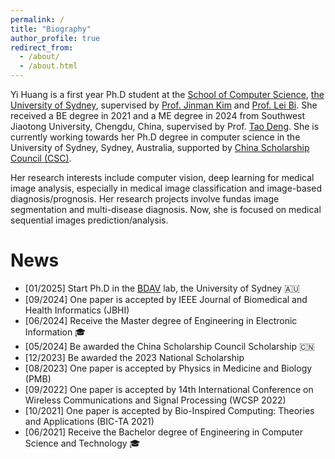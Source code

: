 ```yaml
---
permalink: /
title: "Biography"
author_profile: true
redirect_from: 
  - /about/
  - /about.html
---
```


Yi Huang is a first year Ph.D student at the [School of Computer Science](https://www.sydney.edu.au/engineering/schools/school-computer-science.html), [the University of Sydney](https://www.sydney.edu.au/), supervised by [Prof. Jinman Kim](https://www.sydney.edu.au/engineering/about/our-people/academic-staff/jinman-kim.html) and [Prof. Lei Bi](http://lei.bi/). She received a BE degree in 2021 and a ME degree in 2024 from Southwest Jiaotong University, Chengdu, China, supervised by Prof. [Tao Deng](https://taodeng.github.io/). She is currently working towards her Ph.D degree in computer science in the University of Sydney, Sydney, Australia, supported by [China Scholarship Council (CSC)](https://www.csc.edu.cn/).

Her research interests include computer vision, deep learning for medical image analysis, especially in medical image classification and image-based diagnosis/prognosis. Her research projects involve fundas image segmentation and multi-disease diagnosis. Now, she is focused on medical sequential images prediction/analysis.

News
======
* [01/2025] Start Ph.D in the [BDAV](https://bdavsydney.github.io/) lab, the University of Sydney 🇦🇺
* [09/2024] One paper is accepted by IEEE Journal of Biomedical and Health Informatics (JBHI)
* [06/2024] Receive the Master degree of Engineering in Electronic Information 🎓
* [05/2024] Be awarded the China Scholarship Council Scholarship 🇨🇳
* [12/2023] Be awarded the 2023 National Scholarship
* [08/2023] One paper is accepted by Physics in Medicine and Biology (PMB)
* [09/2022] One paper is accepted by 14th International Conference on Wireless Communications and Signal Processing (WCSP 2022)
* [10/2021] One paper is accepted by Bio-Inspired Computing: Theories and Applications (BIC-TA 2021)
* [06/2021] Receive the Bachelor degree of Engineering in Computer Science and Technology 🎓



